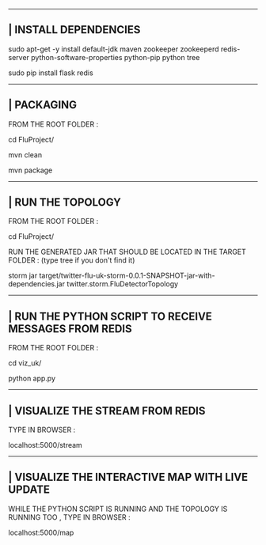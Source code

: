 -----------------------------
|   INSTALL DEPENDENCIES
-----------------------------

sudo apt-get -y install default-jdk maven zookeeper zookeeperd redis-server python-software-properties python-pip python tree 

sudo pip install flask redis

-----------------------------
|   	PACKAGING
-----------------------------

FROM THE ROOT FOLDER :

cd FluProject/

mvn clean

mvn package

-----------------------------
|     RUN THE TOPOLOGY
-----------------------------

FROM THE ROOT FOLDER :

cd FluProject/

RUN THE GENERATED JAR THAT SHOULD BE LOCATED IN THE TARGET FOLDER :
(type tree if you don't find it)

storm jar target/twitter-flu-uk-storm-0.0.1-SNAPSHOT-jar-with-dependencies.jar twitter.storm.FluDetectorTopology

----------------------------------------------------------------
|     RUN THE PYTHON SCRIPT TO RECEIVE MESSAGES FROM REDIS
----------------------------------------------------------------

FROM THE ROOT FOLDER :

cd viz_uk/

python app.py

----------------------------------------------------------------
|      VISUALIZE THE STREAM FROM REDIS 
----------------------------------------------------------------

TYPE IN BROWSER :

localhost:5000/stream

----------------------------------------------------------------
|      VISUALIZE THE INTERACTIVE MAP WITH LIVE UPDATE 
----------------------------------------------------------------

WHILE THE PYTHON SCRIPT IS RUNNING AND THE TOPOLOGY IS RUNNING TOO ,
TYPE IN BROWSER :

localhost:5000/map

